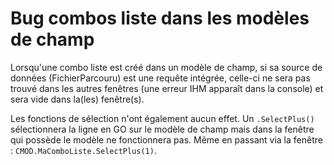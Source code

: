 # Bug combos liste dans les modèles de champ

Lorsqu'une combo liste est créé dans un modèle de champ, si sa source de données (FichierParcouru) est une requête intégrée, celle-ci ne sera pas trouvé dans les autres fenêtres (une erreur IHM apparaît dans la console) et sera vide dans la(les) fenêtre(s). 

Les fonctions de sélection n'ont également aucun effet. Un ```.SelectPlus()``` sélectionnera la ligne en GO sur le modèle de champ mais dans la fenêtre qui possède le modèle ne fonctionnera pas. 
Même en passant via la fenêtre : ```CMOD.MaComboListe.SelectPlus(1)```. 
